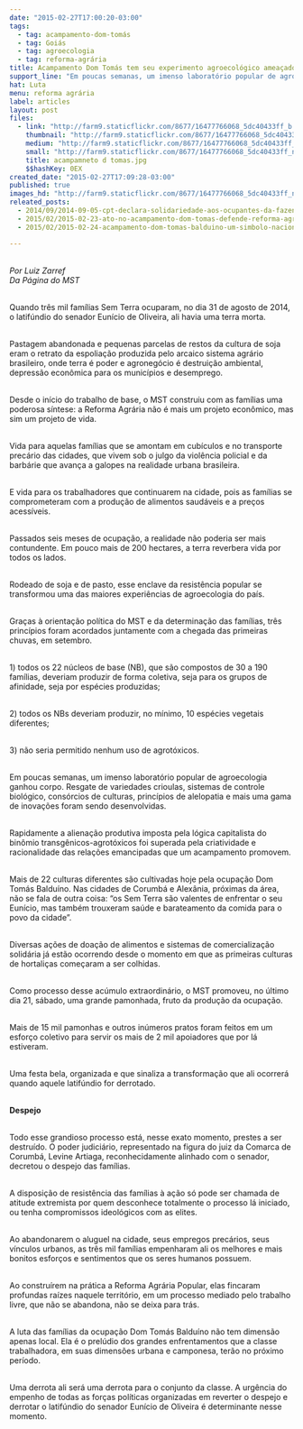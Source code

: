 ```yaml
---
date: "2015-02-27T17:00:20-03:00"
tags:
  - tag: acampamento-dom-tomás
  - tag: Goiás
  - tag: agroecologia
  - tag: reforma-agrária
title: Acampamento Dom Tomás tem seu experimento agroecológico ameaçado pelo latifúndio
support_line: "Em poucas semanas, um imenso laboratório popular de agroecologia ganhou corpo nas terras antes improdutivas."
hat: Luta
menu: reforma agrária
label: articles
layout: post
files:
  - link: "http://farm9.staticflickr.com/8677/16477766068_5dc40433ff_b.jpg"
    thumbnail: "http://farm9.staticflickr.com/8677/16477766068_5dc40433ff_t.jpg"
    medium: "http://farm9.staticflickr.com/8677/16477766068_5dc40433ff_z.jpg"
    small: "http://farm9.staticflickr.com/8677/16477766068_5dc40433ff_n.jpg"
    title: acampamneto d tomas.jpg
    $$hashKey: 0EX
created_date: "2015-02-27T17:09:28-03:00"
published: true
images_hd: "http://farm9.staticflickr.com/8677/16477766068_5dc40433ff_n.jpg"
releated_posts:
  - 2014/09/2014-09-05-cpt-declara-solidariedade-aos-ocupantes-da-fazenda-santa-monica.md
  - 2015/02/2015-02-23-ato-no-acampamento-dom-tomas-defende-reforma-agraria-e-denuncia-descaso-juridico-na-resolucao-do-caso.md
  - 2015/02/2015-02-24-acampamento-dom-tomas-balduino-um-simbolo-nacional-da-luta-pela-reforma-agraria.md

---
```

<p><br />
<em>Por Luiz Zarref<br />
Da P&aacute;gina do MST</em></p>

<p><br />
Quando tr&ecirc;s mil fam&iacute;lias Sem Terra ocuparam, no dia 31 de agosto de 2014, o latif&uacute;ndio do senador Eun&iacute;cio de Oliveira, ali havia uma terra morta.</p>

<p><br />
Pastagem abandonada e pequenas parcelas de restos da cultura de soja eram o retrato da espolia&ccedil;&atilde;o produzida pelo arcaico sistema agr&aacute;rio brasileiro, onde terra &eacute; poder e agroneg&oacute;cio &eacute; destrui&ccedil;&atilde;o ambiental, depress&atilde;o econ&ocirc;mica para os munic&iacute;pios e desemprego.</p>

<p><br />
Desde o in&iacute;cio do trabalho de base, o MST construiu com as fam&iacute;lias uma poderosa s&iacute;ntese: a Reforma Agr&aacute;ria n&atilde;o &eacute; mais um projeto econ&ocirc;mico, mas sim um projeto de vida.</p>

<p><br />
Vida para aquelas fam&iacute;lias que se amontam em cub&iacute;culos e no transporte prec&aacute;rio das cidades, que vivem sob o julgo da viol&ecirc;ncia policial e da barb&aacute;rie que avan&ccedil;a a galopes na realidade urbana brasileira.</p>

<p><br />
E vida para os trabalhadores que continuarem na cidade, pois as fam&iacute;lias se comprometeram com a produ&ccedil;&atilde;o de alimentos saud&aacute;veis e a pre&ccedil;os acess&iacute;veis.</p>

<p><br />
Passados seis meses de ocupa&ccedil;&atilde;o, a realidade n&atilde;o poderia ser mais contundente. Em pouco mais de 200 hectares, a terra reverbera vida por todos os lados.</p>

<p><br />
Rodeado de soja e de pasto, esse enclave da resist&ecirc;ncia popular se transformou uma das maiores experi&ecirc;ncias de agroecologia do pa&iacute;s.</p>

<p><br />
Gra&ccedil;as &agrave; orienta&ccedil;&atilde;o pol&iacute;tica do MST e da determina&ccedil;&atilde;o das fam&iacute;lias, tr&ecirc;s princ&iacute;pios foram acordados juntamente com a chegada das primeiras chuvas, em setembro.</p>

<p><br />
1) todos os 22 n&uacute;cleos de base (NB), que s&atilde;o compostos de 30 a 190 fam&iacute;lias, deveriam produzir de forma coletiva, seja para os grupos de afinidade, seja por esp&eacute;cies produzidas;</p>

<p><br />
2) todos os NBs deveriam produzir, no m&iacute;nimo, 10 esp&eacute;cies vegetais diferentes;</p>

<p><br />
3) n&atilde;o seria permitido nenhum uso de agrot&oacute;xicos.</p>

<p><br />
Em poucas semanas, um imenso laborat&oacute;rio popular de agroecologia ganhou corpo. Resgate de variedades crioulas, sistemas de controle biol&oacute;gico, cons&oacute;rcios de culturas, princ&iacute;pios de alelopatia e mais uma gama de inova&ccedil;&otilde;es foram sendo desenvolvidas.</p>

<p><br />
Rapidamente a aliena&ccedil;&atilde;o produtiva imposta pela l&oacute;gica capitalista do bin&ocirc;mio transg&ecirc;nicos-agrot&oacute;xicos foi superada pela criatividade e racionalidade das rela&ccedil;&otilde;es emancipadas que um acampamento promovem.</p>

<p><br />
Mais de 22 culturas diferentes s&atilde;o cultivadas hoje pela ocupa&ccedil;&atilde;o Dom Tom&aacute;s Baldu&iacute;no. Nas cidades de Corumb&aacute; e Alex&acirc;nia, pr&oacute;ximas da &aacute;rea, n&atilde;o se fala de outra coisa: &ldquo;os Sem Terra s&atilde;o valentes de enfrentar o seu Eun&iacute;cio, mas tamb&eacute;m trouxeram sa&uacute;de e barateamento da comida para o povo da cidade&rdquo;.</p>

<p><br />
Diversas a&ccedil;&otilde;es de doa&ccedil;&atilde;o de alimentos e sistemas de comercializa&ccedil;&atilde;o solid&aacute;ria j&aacute; est&atilde;o ocorrendo desde o momento em que as primeiras culturas de hortali&ccedil;as come&ccedil;aram a ser colhidas.</p>

<p><br />
Como processo desse ac&uacute;mulo extraordin&aacute;rio, o MST promoveu, no &uacute;ltimo dia 21, s&aacute;bado, uma grande pamonhada, fruto da produ&ccedil;&atilde;o da ocupa&ccedil;&atilde;o.</p>

<p><br />
Mais de 15 mil pamonhas e outros in&uacute;meros pratos foram feitos em um esfor&ccedil;o coletivo para servir os mais de 2 mil apoiadores que por l&aacute; estiveram.</p>

<p><br />
Uma festa bela, organizada e que sinaliza a transforma&ccedil;&atilde;o que ali ocorrer&aacute; quando aquele latif&uacute;ndio for derrotado.</p>

<p><br />
<strong>Despejo</strong></p>

<p><br />
Todo esse grandioso processo est&aacute;, nesse exato momento, prestes a ser destru&iacute;do. O poder judici&aacute;rio, representado na figura do juiz da Comarca de Corumb&aacute;, Levine Artiaga, reconhecidamente alinhado com o senador, decretou o despejo das fam&iacute;lias.</p>

<p><br />
A disposi&ccedil;&atilde;o de resist&ecirc;ncia das fam&iacute;lias &agrave; a&ccedil;&atilde;o s&oacute; pode ser chamada de atitude extremista por quem desconhece totalmente o processo l&aacute; iniciado, ou tenha compromissos ideol&oacute;gicos com as elites.</p>

<p><br />
Ao abandonarem o aluguel na cidade, seus empregos prec&aacute;rios, seus v&iacute;nculos urbanos, as tr&ecirc;s mil fam&iacute;lias empenharam ali os melhores e mais bonitos esfor&ccedil;os e sentimentos que os seres humanos possuem.</p>

<p><br />
Ao constru&iacute;rem na pr&aacute;tica a Reforma Agr&aacute;ria Popular, elas fincaram profundas ra&iacute;zes naquele territ&oacute;rio, em um processo mediado pelo trabalho livre, que n&atilde;o se abandona, n&atilde;o se deixa para tr&aacute;s.</p>

<p><br />
A luta das fam&iacute;lias da ocupa&ccedil;&atilde;o Dom Tom&aacute;s Baldu&iacute;no n&atilde;o tem dimens&atilde;o apenas local. Ela &eacute; o prel&uacute;dio dos grandes enfrentamentos que a classe trabalhadora, em suas dimens&otilde;es urbana e camponesa, ter&atilde;o no pr&oacute;ximo per&iacute;odo.</p>

<p><br />
Uma derrota ali ser&aacute; uma derrota para o conjunto da classe. A urg&ecirc;ncia do empenho de todas as for&ccedil;as pol&iacute;ticas organizadas em reverter o despejo e derrotar o latif&uacute;ndio do senador Eun&iacute;cio de Oliveira &eacute; determinante nesse momento.</p>
